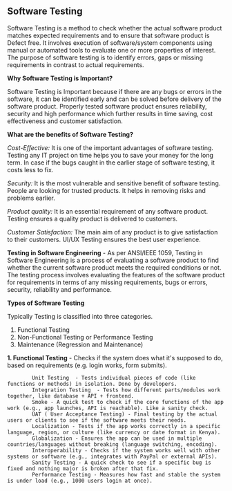 ## **Software Testing**


Software Testing is a method to check whether the actual software product matches expected requirements and to ensure that software product is Defect free. It involves execution of software/system components using manual or automated tools to evaluate one or more properties of interest. The purpose of software testing is to identify errors, gaps or missing requirements in contrast to actual requirements.

**Why Software Testing is Important?**

Software Testing is Important because if there are any bugs or errors in the software, it can be identified early and can be solved before delivery of the software product. Properly tested software product ensures reliability, security and high performance which further results in time saving, cost effectiveness and customer satisfaction.

**What are the benefits of Software Testing?**

*Cost-Effective:* It is one of the important advantages of software testing. Testing any IT project on time helps you to save your money for the long term. In case if the bugs caught in the earlier stage of software testing, it costs less to fix.

*Security:* It is the most vulnerable and sensitive benefit of software testing. People are looking for trusted products. It helps in removing risks and problems earlier.

*Product quality:* It is an essential requirement of any software product. Testing ensures a quality product is delivered to customers.

*Customer Satisfaction:* The main aim of any product is to give satisfaction to their customers. UI/UX Testing ensures the best user experience.

**Testing in Software Engineering**  - As per ANSI/IEEE 1059, Testing in Software Engineering is a process of evaluating a software product to find whether the current software product meets the required conditions or not. The testing process involves evaluating the features of the software product for requirements in terms of any missing requirements, bugs or errors, security, reliability and performance.

**Types of Software Testing**

Typically Testing is classified into three categories.

1. Functional Testing
2. Non-Functional Testing or Performance Testing
3. Maintenance (Regression and Maintenance)


**1. Functional Testing**  -  Checks if the system does what it's supposed to do, based on requirements (e.g. login works, form submits).

            Unit Testing  - Tests individual pieces of code (like functions or methods) in isolation. Done by developers.
            Integration Testing  - Tests how different parts/modules work together, like database + API + frontend.
            Smoke - A quick test to check if the core functions of the app work (e.g., app launches, API is reachable). Like a sanity check.
            UAT ( User Acceptance Testing) - Final testing by the actual users or clients to see if the software meets their needs.
            Localization - Tests if the app works correctly in a specific language, region, or culture (like currency or date format in Kenya).
            Globalization - Ensures the app can be used in multiple countries/languages without breaking (language switching, encoding).
            Interoperability - Checks if the system works well with other systems or software (e.g., integrates with PayPal or external APIs).
            Sanity Testing - A quick check to see if a specific bug is fixed and nothing major is broken after that fix.
            Performance Testing - Measures how fast and stable the system is under load (e.g., 1000 users login at once).
